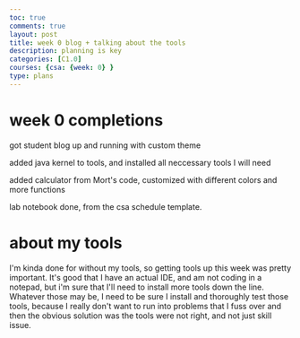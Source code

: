 ```yaml
---
toc: true
comments: true
layout: post
title: week 0 blog + talking about the tools
description: planning is key
categories: [C1.0]
courses: {csa: {week: 0} }
type: plans
---
```


# week 0 completions

got student blog up and running with custom theme

added java kernel to tools, and installed all neccessary tools I will need

added calculator from Mort's code, customized with different colors and more functions

lab notebook done, from the csa schedule template. 


# about my tools

I'm kinda done for without my tools, so getting tools up this week was pretty important. It's good that I have an actual IDE, and am not
coding in a notepad, but i'm sure that I'll need to install more tools down the line. Whatever those may be, I need to be sure I install and thoroughly test those tools,
because I really don't want to run into problems that I fuss over and then the obvious solution was the tools were not right, and not just skill issue.

